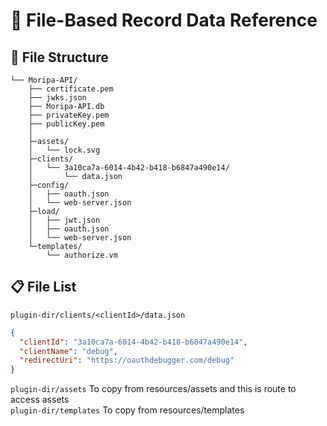 # 📁 File-Based Record Data Reference

## 📂 File Structure

```
└── Moripa-API/
    ├── certificate.pem
    ├── jwks.json
    ├── Moripa-API.db
    ├── privateKey.pem
    ├── publicKey.pem
    │
    ├─assets/
    │   └── lock.svg
    ├─clients/
    │   └── 3a10ca7a-6014-4b42-b418-b6847a490e14/
    │       └── data.json
    ├─config/
    │   ├── oauth.json
    │   └── web-server.json
    ├─load/
    │   ├── jwt.json
    │   ├── oauth.json
    │   └── web-server.json
    └─templates/
        └── authorize.vm
```

## 📋 File List

`plugin-dir/clients/<clientId>/data.json`

```json
{
  "clientId": "3a10ca7a-6014-4b42-b418-b6847a490e14",
  "clientName": "debug",
  "redirectUri": "https://oauthdebugger.com/debug"
}
```

`plugin-dir/assets` To copy from resources/assets and this is route to access assets <br />
`plugin-dir/templates` To copy from resources/templates